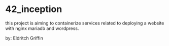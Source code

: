 # 42_inception
this project is aiming to containerize services related to deploying a website with nginx mariadb and wordpress. 

by: Eldritch Griffin
